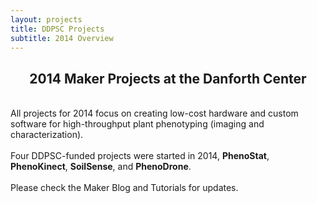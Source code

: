 ```yaml
---
layout: projects
title: DDPSC Projects
subtitle: 2014 Overview
---
```

<h2 align="center">2014 Maker Projects at the Danforth Center</h2>

<br>
All projects for 2014 focus on creating low-cost hardware and custom software for high-throughput plant phenotyping (imaging and characterization).<br><br>
Four DDPSC-funded projects were started in 2014, <b>PhenoStat</b>, <b>PhenoKinect</b>, <b>SoilSense</b>, and <b>PhenoDrone</b>.<br><br>
Please check the Maker Blog and Tutorials for updates.
<br>
<br>


